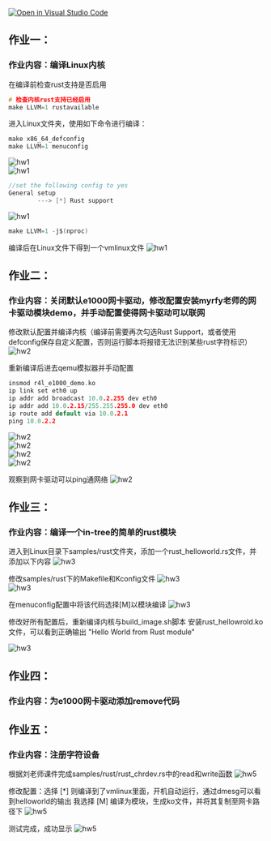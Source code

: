 [![Open in Visual Studio Code](https://classroom.github.com/assets/open-in-vscode-718a45dd9cf7e7f842a935f5ebbe5719a5e09af4491e668f4dbf3b35d5cca122.svg)](https://classroom.github.com/online_ide?assignment_repo_id=12747056&assignment_repo_type=AssignmentRepo)

## 作业一：
### 作业内容：编译Linux内核
在编译前检查rust支持是否启用
```c
# 检查内核rust支持已经启用
make LLVM=1 rustavailable
```

进入Linux文件夹，使用如下命令进行编译：
```c
make x86_64_defconfig
make LLVM=1 menuconfig
```

![hw1](/image/hw1/微信图片_202311151726031.png)  
![hw1](/image/hw1/微信图片_202311151726032.png)  

```c
//set the following config to yes
General setup
        ---> [*] Rust support
```
![hw1](/image/hw1/微信图片_20231115172603.png)  

```c
make LLVM=1 -j$(nproc)
```
编译后在Linux文件下得到一个vmlinux文件
![hw1](/image/hw1/微信图片_202311151726033.png)  

## 作业二：
### 作业内容：关闭默认e1000网卡驱动，修改配置安装myrfy老师的网卡驱动模块demo，并手动配置使得网卡驱动可以联网

修改默认配置并编译内核（编译前需要再次勾选Rust Support，或者使用defconfig保存自定义配置，否则运行脚本将报错无法识别某些rust字符标识）
![hw2](/image/hw2/修改默认配置.png)  

重新编译后进去qemu模拟器并手动配置
```c
insmod r4l_e1000_demo.ko
ip link set eth0 up
ip addr add broadcast 10.0.2.255 dev eth0
ip addr add 10.0.2.15/255.255.255.0 dev eth0 
ip route add default via 10.0.2.1
ping 10.0.2.2
```
![hw2](/image/hw2/微信图片_20231114214805.png)  
![hw2](/image/hw2/微信图片_202311142148051.png)  
![hw2](/image/hw2/微信图片_202311142148052.png)  
![hw2](/image/hw2/微信图片_202311142148053.png)  

观察到网卡驱动可以ping通网络
![hw2](/image/hw2/微信图片_202311142148054.png)  

## 作业三：
### 作业内容：编译一个in-tree的简单的rust模块
进入到Linux目录下samples/rust文件夹，添加一个rust_helloworld.rs文件，并添加以下内容
![hw3](/image/hw3/微信图片_20231115211448.png)  

修改samples/rust下的Makefile和Kconfig文件
![hw3](/image/hw3/微信图片_202311152114481.png)  
![hw3](/image/hw3/微信图片_202311152114482.png)  

在menuconfig配置中将该代码选择[M]以模块编译
![hw3](/image/hw3/微信图片_20231115211604.png)  

修改好所有配置后，重新编译内核与build_image.sh脚本
安装rust_hellowrold.ko文件，可以看到正确输出 "Hello World from Rust module"

![hw3](/image/hw3/微信图片_20231114225044.png)  


## 作业四：
### 作业内容：为e1000网卡驱动添加remove代码

## 作业五：
### 作业内容：注册字符设备
根据刘老师课件完成samples/rust/rust_chrdev.rs中的read和write函数
![hw5](/image/hw3/微信图片_202311232238232.png)  

修改配置：选择 [*] 则编译到了vmlinux里面，开机自动运行，通过dmesg可以看到helloworld的输出
我选择 [M] 编译为模块，生成ko文件，并将其复制至网卡路径下
![hw5](/image/hw3/微信图片_20231123223823.png)  

测试完成，成功显示
![hw5](/image/hw3/微信图片_202311232238231.png)  

